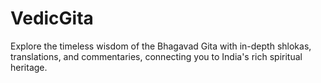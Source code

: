 # VedicGita
 Explore the timeless wisdom of the Bhagavad Gita with in-depth shlokas, translations, and commentaries, connecting you to India's rich spiritual heritage.
